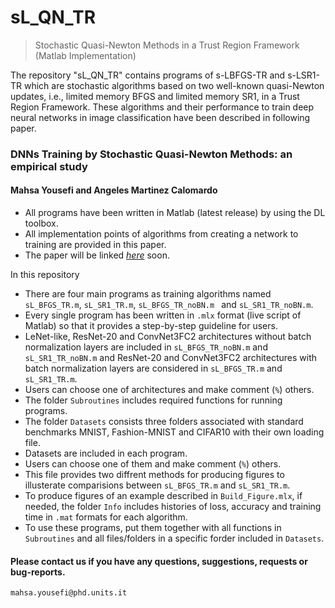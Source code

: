 # sL_QN_TR
> Stochastic Quasi-Newton Methods in a Trust Region Framework (Matlab Implementation)


The repository "sL_QN_TR" contains programs of s-LBFGS-TR and s-LSR1-TR which are stochastic algorithms based on two well-known quasi-Newton updates, i.e., 
limited memory BFGS and limited memory SR1, in a Trust Region Framework. 
These algorithms and their performance to train deep neural networks in image classification have been described in following paper. 

### DNNs Training by Stochastic Quasi-Newton Methods: an empirical study
#### Mahsa Yousefi and Angeles Martinez Calomardo 

* All programs have been written in Matlab (latest release) by using the DL toolbox.
* All implementation points of algorithms from creating a network to training are provided in this paper.
* The paper will be linked [_here_](https://github.com/MATHinDL/sL_QN_TR) soon.

In this repository
* There are four main programs as training algorithms named ```sL_BFGS_TR.m```, ```sL_SR1_TR.m```, ```sL_BFGS_TR_noBN.m ``` and ```sL_SR1_TR_noBN.m```. 
* Every single program has been written in ```.mlx``` format (live script of Matlab) so that it provides a step-by-step guideline for users. 
* LeNet-like, ResNet-20 and ConvNet3FC2 architectures without batch normalization layers are included in ```sL_BFGS_TR_noBN.m``` and ```sL_SR1_TR_noBN.m``` 
and ResNet-20 and ConvNet3FC2 architectures with batch normalization layers are considered in ``` sL_BFGS_TR.m ``` and ```sL_SR1_TR.m```.
* Users can choose one of architectures and make comment (`%`) others.
* The folder `Subroutines` includes required functions for running programs.
* The folder `Datasets` consists three folders associated with standard benchmarks MNIST, Fashion-MNIST and CIFAR10 with their own loading file. 
* Datasets are included in each program.
* Users can choose one of them and make comment (`%`) others.
* This file provides two diffrent methods for producing figures to illusterate comparisions between ```sL_BFGS_TR.m``` and ```sL_SR1_TR.m```. 
* To produce figures of an example described in `Build_Figure.mlx`, if needed, the folder `Info` includes histories of loss, accuracy and training time in `.mat` formats for each algorithm.
* To use these programs, put them together with all functions in `Subroutines` and all files/folders in a specific forder included in `Datasets`. 


#### Please contact us if you have any questions, suggestions, requests or bug-reports.
`mahsa.yousefi@phd.units.it`
